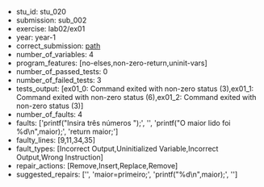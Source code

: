 - stu_id: stu_020	       
- submission: sub_002
- exercise: lab02/ex01
- year: year-1
- correct_submission: [path](https://github.com/pmorvalho/C-Pack-IPAs/blob/main/correct_submissions/year-1/lab02/ex01/ex01-stu_020-sub_006)
- number_of_variables: 4
- program_features: [no-elses,non-zero-return,uninit-vars] 
- number_of_passed_tests: 0
- number_of_failed_tests: 3
- tests_output: [ex01_0: Command exited with non-zero status (3),ex01_1: Command exited with non-zero status (6),ex01_2: Command exited with non-zero status (3)]
- number_of_faults: 4
- faults: ['printf("Insira três números ");', '', 'printf("O maior lido foi %d\n",maior);', 'return maior;']
- faulty_lines: [9,11,34,35]
- fault_types: [Incorrect Output,Uninitialized Variable,Incorrect Output,Wrong Instruction]
- repair_actions: [Remove,Insert,Replace,Remove] 
- suggested_repairs: ['', 'maior=primeiro;', 'printf("%d\n",maior);', '']
